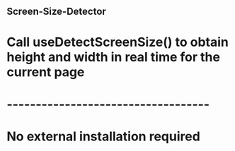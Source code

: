 ## Screen-Size-Detector

# Call useDetectScreenSize() to obtain height and width in real time for the current page

# -----------------------------------

# No external installation required
